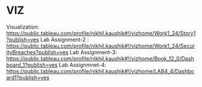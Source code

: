 # VIZ
Visualization: https://public.tableau.com/profile/nikhil.kaushik#!/vizhome/Work1_24/Story1?publish=yes
Lab Assignment-2 : https://public.tableau.com/profile/nikhil.kaushik#!/vizhome/Work1_24/SecurityBreaches?publish=yes
Lab Assignment-3: https://public.tableau.com/profile/nikhil.kaushik#!/vizhome/Book_12_0/Dashboard_1?publish=yes
Lab Assignmnet-4: https://public.tableau.com/profile/nikhil.kaushik#!/vizhome/LAB4_4/Dashboard1?publish=yes
